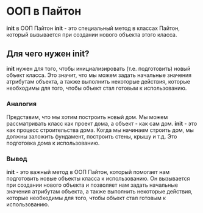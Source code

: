 # ООП в Пайтон
__init__ в ООП Пайтон
__init__ - это специальный метод в классах Пайтон, который вызывается при создании нового объекта этого класса.

## Для чего нужен __init__?
__init__ нужен для того, чтобы инициализировать (т.е. подготовить) новый объект класса. Это значит, что мы можем задать начальные значения атрибутам объекта, а также выполнить некоторые действия, которые необходимы для того, чтобы объект стал готовым к использованию.

### Аналогия
Представим, что мы хотим построить новый дом. Мы можем рассматривать класс как проект дома, а объект - как сам дом. __init__ - это как процесс строительства дома. Когда мы начинаем строить дом, мы должны заложить фундамент, построить стены, крышу и т.д. Это подготовка дома к использованию.


### Вывод
__init__ - это важный метод в ООП Пайтон, который помогает нам подготовить новые объекты класса к использованию. Он вызывается при создании нового объекта и позволяет нам задать начальные значения атрибутам объекта, а также выполнить некоторые действия, которые необходимы для того, чтобы объект стал готовым к использованию.